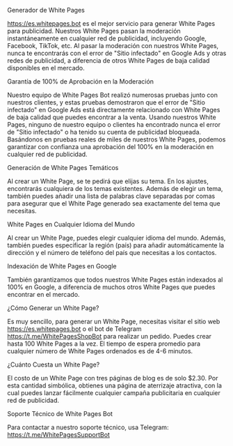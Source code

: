 Generador de White Pages

https://es.whitepages.bot es el mejor servicio para generar White Pages para publicidad. Nuestros White Pages pasan la moderación instantáneamente en cualquier red de publicidad, incluyendo Google, Facebook, TikTok, etc. Al pasar la moderación con nuestros White Pages, nunca te encontrarás con el error de "Sitio infectado" en Google Ads y otras redes de publicidad, a diferencia de otros White Pages de baja calidad disponibles en el mercado.

Garantía de 100% de Aprobación en la Moderación

Nuestro equipo de White Pages Bot realizó numerosas pruebas junto con nuestros clientes, y estas pruebas demostraron que el error de "Sitio infectado" en Google Ads está directamente relacionado con White Pages de baja calidad que puedes encontrar a la venta. Usando nuestros White Pages, ninguno de nuestro equipo o clientes ha encontrado nunca el error de "Sitio infectado" o ha tenido su cuenta de publicidad bloqueada. Basándonos en pruebas reales de miles de nuestros White Pages, podemos garantizar con confianza una aprobación del 100% en la moderación en cualquier red de publicidad.

Generación de White Pages Temáticos

Al crear un White Page, se te pedirá que elijas su tema. En los ajustes, encontrarás cualquiera de los temas existentes. Además de elegir un tema, también puedes añadir una lista de palabras clave separadas por comas para asegurar que el White Page generado sea exactamente del tema que necesitas.

White Pages en Cualquier Idioma del Mundo

Al crear un White Page, puedes elegir cualquier idioma del mundo. Además, también puedes especificar la región (país) para añadir automáticamente la dirección y el número de teléfono del país que necesitas a los contactos.

Indexación de White Pages en Google

También garantizamos que todos nuestros White Pages están indexados al 100% en Google, a diferencia de muchos otros White Pages que puedes encontrar en el mercado.

¿Cómo Generar un White Page?

Es muy sencillo, para generar un White Page, necesitas visitar el sitio web https://es.whitepages.bot o el bot de Telegram https://t.me/WhitePagesShopBot para realizar un pedido. Puedes crear hasta 100 White Pages a la vez. El tiempo de espera promedio para cualquier número de White Pages ordenados es de 4-6 minutos.

¿Cuánto Cuesta un White Page?

El costo de un White Page con tres páginas de blog es de solo $2.30. Por esta cantidad simbólica, obtienes una página de aterrizaje atractiva, con la cual puedes lanzar fácilmente cualquier campaña publicitaria en cualquier red de publicidad.

Soporte Técnico de White Pages Bot

Para contactar a nuestro soporte técnico, usa Telegram: https://t.me/WhitePagesSupportBot
